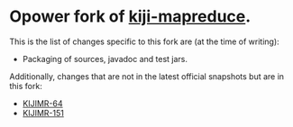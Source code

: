 Opower fork of [kiji-mapreduce](https://github.com/kijiproject/kiji-mapreduce).
===============================================================================

This is the list of changes specific to this fork are (at the time of writing):
  * Packaging of sources, javadoc and test jars.

Additionally, changes that are not in the latest official snapshots but are in this fork:
  * [KIJIMR-64](https://jira.kiji.org/browse/KIJIMR-64)
  * [KIJIMR-151](https://jira.kiji.org/browse/KIJIMR-151)

